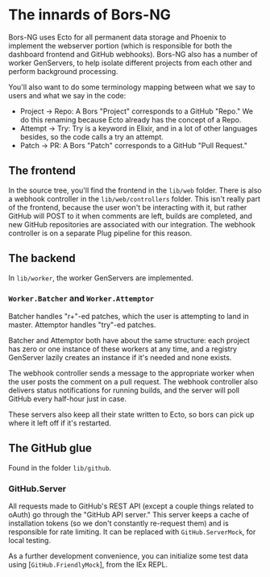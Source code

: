 The innards of Bors-NG
======================

Bors-NG uses Ecto for all permanent data storage
and Phoenix to implement the webserver portion
(which is responsible for both the dashboard frontend and GitHub webhooks).
Bors-NG also has a number of worker GenServers,
to help isolate different projects from each other and perform background processing.

You'll also want to do some terminology mapping between what we say to users and what we say in the code:

  * Project → Repo: A Bors "Project" corresponds to a GitHub "Repo."
                    We do this renaming because Ecto already has the concept of a Repo.
  * Attempt → Try: Try is a keyword in Elixir, and in a lot of other languages besides,
                   so the code calls a try an attempt.
  * Patch → PR: A Bors "Patch" corresponds to a GitHub "Pull Request."

<!---->

The frontend
------------

In the source tree, you'll find the frontend in the `lib/web` folder.
There is also a webhook controller in the `lib/web/controllers` folder.
This isn't really part of the frontend, because the user won't be interacting with it,
but rather GitHub will POST to it when comments are left, builds are completed,
and new GitHub repositories are associated with our integration.
The webhook controller is on a separate Plug pipeline for this reason.


The backend
-----------

In `lib/worker`, the worker GenServers are implemented.

### `Worker.Batcher` and `Worker.Attemptor`

Batcher handles "r+"-ed patches, which the user is attempting to land in master.
Attemptor handles "try"-ed patches.

Batcher and Attemptor both have about the same structure:
each project has zero or one instance of these workers at any time,
and a registry GenServer lazily creates an instance if it's needed and none exists.

The webhook controller sends a message to the appropriate worker when the user
posts the comment on a pull request.
The webhook controller also delivers status notifications for running builds,
and the server will poll GitHub every half-hour just in case.

These servers also keep all their state written to Ecto,
so bors can pick up where it left off if it's restarted.


The GitHub glue
---------------

Found in the folder `lib/github`.

### GitHub.Server

All requests made to GitHub's REST API
(except a couple things related to oAuth) go through the "GitHub API server."
This server keeps a cache of installation tokens
(so we don't constantly re-request them) and is responsible for rate limiting.
It can be replaced with `GitHub.ServerMock`, for local testing.

As a further development convenience, you can initialize some test data using [`GitHub.FriendlyMock`],
from the IEx REPL.

[GitHub.FriendlyMock]: https://bors.tech/devdocs/bors-ng/BorsNG.GitHub.FriendlyMock.html
